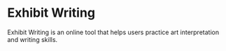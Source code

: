 # Exhibit Writing
Exhibit Writing is an online tool that helps users practice art interpretation and writing skills.
